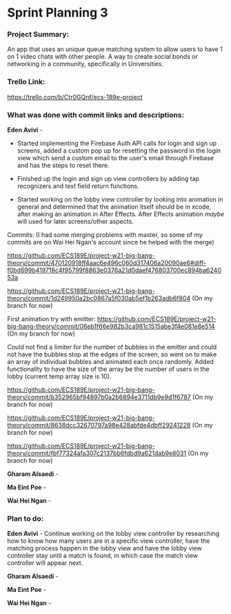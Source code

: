 # Sprint Planning 3

### Project Summary:
An app that uses an unique queue matching system to allow users to have 1 on 1 video chats with other people. A way to create social bonds or networking in a community, specifically in Universities. 

### Trello Link:
https://trello.com/b/Ctr0GQnf/ecs-189e-project

### What was done with commit links and descriptions:

**Eden Avivi** - 

* Started implementing the Firebase Auth API calls for login and sign up screens, added a custom pop up for resetting the password in the login view which send a custom email to the user's email through Firebase and has the steps to reset there.

* Finished up the login and sign up view controllers by adding tap recognizers and text field return functions.

* Started working on the lobby view controller by looking into animation in general and determined that the animation itself should be in xcode, after making an animation in After Effects. After Effects animation *maybe* will used for later screens/other aspects.

Commits: (I had some merging problems with master, so some of my commits are on Wai Hei Ngan's account since he helped with the merge)

https://github.com/ECS189E/project-w21-big-bang-theory/commit/470120918ff4aac6e496c060d317406a20090ae6#diff-f0bd699b419718c4f95799f8863e0376a21d0daef476803700ec894ba624053a

https://github.com/ECS189E/project-w21-big-bang-theory/commit/1d249950a2bc0867a5f030ab5ef1b263adb6f804 (On my branch for now)

First animation try with emitter: https://github.com/ECS189E/project-w21-big-bang-theory/commit/06eb1f66e982b3ca981c1515abe3f4e081e8e514 (On my branch for now)

Could not find a limiter for the number of bubbles in the emitter and could not have the bubbles stop at the edges of the screen, so went on to make an array of individual bubbles and animated each once randomly. Added functionality to have the size of the array be the number of users in the lobby (current temp array size is 10).

https://github.com/ECS189E/project-w21-big-bang-theory/commit/b352965bf94897b0a2b6894e3711db9e9d1f6787 (On my branch for now)

https://github.com/ECS189E/project-w21-big-bang-theory/commit/8638dcc32670797a98e428abfde4dbff29241228 (On my branch for now)

https://github.com/ECS189E/project-w21-big-bang-theory/commit/fbf77324afa307c2137bb6fdbd9a621dab9e8031 (On my branch for now)

**Gharam Alsaedi** - 


**Ma Eint Poe** -


**Wai Hei Ngan** -


### Plan to do:

**Eden Avivi** - 
Continue working on the lobby view controller by researching how to know how many users are in a specific view controller, have the matching process happen in the lobby view and have the lobby view controller stay until a match is found, in which case the match view controller will appear next.

**Gharam Alsaedi** - 


**Ma Eint Poe** -


**Wai Hei Ngan** -
